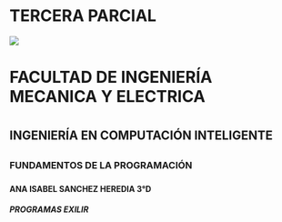 # TERCERA PARCIAL


<img src="https://portal.ucol.mx/content/micrositios/188/image/Escudo2021/Dos_lineas_Izq/UdeC_2L%20izq_Blanco.png">

<h1>FACULTAD DE INGENIERÍA MECANICA Y ELECTRICA <h1>

<h2>INGENIERÍA EN COMPUTACIÓN INTELIGENTE <h2>

<h3>FUNDAMENTOS DE LA PROGRAMACIÓN<h3>

<h4> ANA ISABEL SANCHEZ HEREDIA 3°D <h4>

<h5> PROGRAMAS EXILIR <h5>
